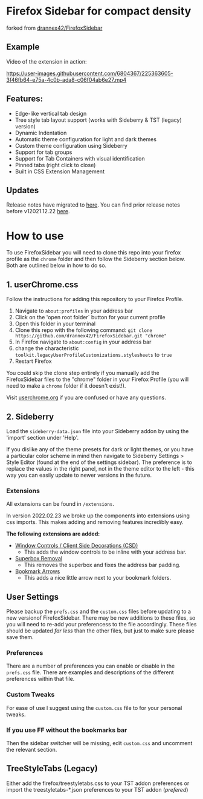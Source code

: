 # Firefox Sidebar for compact density

forked from [drannex42/FirefoxSidebar](https://github.com/drannex42/FirefoxSidebar)

## Example
Video of the extension in action: 

https://user-images.githubusercontent.com/6804367/225363605-3f46fb64-e75a-4c0b-ada8-c06f04ab6e27.mp4

## Features:
  - Edge-like vertical tab design
  - Tree style tab layout support (works with Sideberry & TST (legacy) version)
  - Dynamic Indentation
  - Automatic theme configuration for light and dark themes
  - Custom theme configuration using Sideberry
  - Support for tab groups
  - Support for Tab Containers with visual identification
  - Pinned tabs (right click to close)
  - Built in CSS Extension Management

## Updates

Release notes have migrated to [here](https://github.com/drannex42/FirefoxSidebar/releases). You can find prior release notes before v12021.12.22 [here](https://github.com/drannex42/FirefoxSidebar/releases/tag/v12021.12.22).

# How to use

To use FirefoxSidebar you will need to clone this repo into your firefox profile as the `chrome` folder and then follow the Sideberry section below. Both are outlined below in how to do so.

## 1. userChrome.css

Follow the instructions for adding this repository to your Firefox Profile.

1. Navigate to `about:profiles` in your address bar
2. Click on the 'open root folder` button for your current profile
3. Open this folder in your terminal
4. Clone this repo with the following command: `git clone https://github.com/drannex42/FirefoxSidebar.git "chrome"`
5. In Firefox navigate to `about:config` in your address bar
6. change the characteristic `toolkit.legacyUserProfileCustomizations.stylesheets` to `true`
7. Restart Firefox

You could skip the clone step entirely if you manually add the FirefoxSidebar files to the "chrome" folder in your Firefox Profile (you will need to make a `chrome` folder if it doesn't exist!).

Visit [userchrome.org](https://www.userchrome.org/how-create-userchrome-css.html) if you are confused or have any questions.

## 2. Sideberry

Load the `sideberry-data.json` file into your Sideberry addon by using the 'import' section under 'Help'.

If you dislike any of the theme presets for dark or light themes, or you have a particular color scheme in mind then navigate to Sideberry Settings > Style Editor (found at the end of the settings sidebar). The preference is to replace the values in the right panel, not in the theme editor to the left - this way you can easily update to newer versions in the future.

### Extensions

All extensions can be found in `/extensions`.

In version 2022.02.23 we broke up the components into extensions using css imports. This makes adding and removing features incredibly easy.

**The following extensions are added:**

- [Window Controls / Client Side Decorations (CSD)](/extensions/window_controls.css)
  - This adds the window controls to be inline with your address bar.
- [Superbox Removal](/extensions/superbox_removal.css)
  - This removes the superbox and fixes the address bar padding.
- [Bookmark Arrows](/extensions/bookmark_arrow.css)
  - This adds a nice little arrow next to your bookmark folders.

## User Settings

Please backup the `prefs.css` and the `custom.css` files before updating to a new versionof FirefoxSidebar.  There may be new additions to these files, so you will need to re-add your preferencess to the file accordingly. These files should be updated *far less* than the other files, but just to make sure please save them.

### Preferences

There are a number of preferences you can enable or disable in the `prefs.css` file. There are examples and descriptions of the different preferences within that file.

### Custom Tweaks

For ease of use I suggest using the `custom.css` file to for your personal tweaks.

### If you use FF without the bookmarks bar

Then the sidebar switcher will be missing, edit `custom.css` and uncomment the relevant section.

## TreeStyleTabs (Legacy)

Either add the firefox/treestyletabs.css to your TST addon preferences or import the treestyletabs-\*.json preferences to your TST addon (_prefered_)
